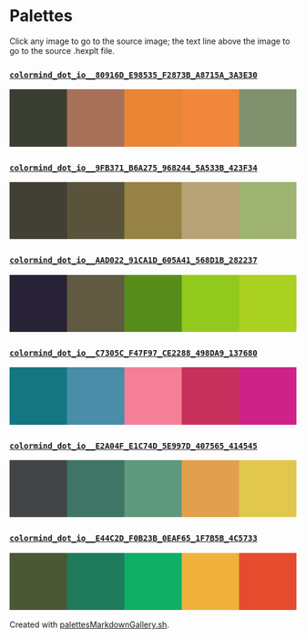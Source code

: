 # Palettes

Click any image to go to the source image; the text line above the image to go to the source .hexplt file.

### [`colormind_dot_io__80916D_E98535_F2873B_A8715A_3A3E30`](colormind_dot_io__80916D_E98535_F2873B_A8715A_3A3E30.hexplt)

[ ![colormind_dot_io__80916D_E98535_F2873B_A8715A_3A3E30.png](colormind_dot_io__80916D_E98535_F2873B_A8715A_3A3E30.png) ](colormind_dot_io__80916D_E98535_F2873B_A8715A_3A3E30.png)

### [`colormind_dot_io__9FB371_B6A275_968244_5A533B_423F34`](colormind_dot_io__9FB371_B6A275_968244_5A533B_423F34.hexplt)

[ ![colormind_dot_io__9FB371_B6A275_968244_5A533B_423F34.png](colormind_dot_io__9FB371_B6A275_968244_5A533B_423F34.png) ](colormind_dot_io__9FB371_B6A275_968244_5A533B_423F34.png)

### [`colormind_dot_io__AAD022_91CA1D_605A41_568D1B_282237`](colormind_dot_io__AAD022_91CA1D_605A41_568D1B_282237.hexplt)

[ ![colormind_dot_io__AAD022_91CA1D_605A41_568D1B_282237.png](colormind_dot_io__AAD022_91CA1D_605A41_568D1B_282237.png) ](colormind_dot_io__AAD022_91CA1D_605A41_568D1B_282237.png)

### [`colormind_dot_io__C7305C_F47F97_CE2288_498DA9_137680`](colormind_dot_io__C7305C_F47F97_CE2288_498DA9_137680.hexplt)

[ ![colormind_dot_io__C7305C_F47F97_CE2288_498DA9_137680.png](colormind_dot_io__C7305C_F47F97_CE2288_498DA9_137680.png) ](colormind_dot_io__C7305C_F47F97_CE2288_498DA9_137680.png)

### [`colormind_dot_io__E2A04F_E1C74D_5E997D_407565_414545`](colormind_dot_io__E2A04F_E1C74D_5E997D_407565_414545.hexplt)

[ ![colormind_dot_io__E2A04F_E1C74D_5E997D_407565_414545.png](colormind_dot_io__E2A04F_E1C74D_5E997D_407565_414545.png) ](colormind_dot_io__E2A04F_E1C74D_5E997D_407565_414545.png)

### [`colormind_dot_io__E44C2D_F0B23B_0EAF65_1F7B5B_4C5733`](colormind_dot_io__E44C2D_F0B23B_0EAF65_1F7B5B_4C5733.hexplt)

[ ![colormind_dot_io__E44C2D_F0B23B_0EAF65_1F7B5B_4C5733.png](colormind_dot_io__E44C2D_F0B23B_0EAF65_1F7B5B_4C5733.png) ](colormind_dot_io__E44C2D_F0B23B_0EAF65_1F7B5B_4C5733.png)

Created with [palettesMarkdownGallery.sh](https://github.com/earthbound19/_ebDev/blob/master/scripts/palettesMarkdownGallery.sh).